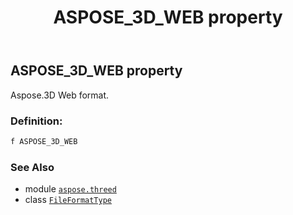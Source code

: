 ﻿---
title: ASPOSE_3D_WEB property
second_title: Aspose.3D for Python via .NET API References
description: 
type: docs
weight: 50
url: /python-net/aspose.threed/fileformattype/aspose_3d_web/
is_root: false
---

## ASPOSE_3D_WEB property


Aspose.3D Web format.
### Definition:
```python
f ASPOSE_3D_WEB 
```

### See Also
* module [`aspose.threed`](../../)
* class [`FileFormatType`](/3d/python-net/aspose.threed/fileformattype)
